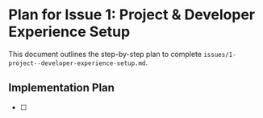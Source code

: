 # Plan for Issue 1: Project & Developer Experience Setup

This document outlines the step-by-step plan to complete `issues/1-project--developer-experience-setup.md`.

## Implementation Plan

- [ ]
